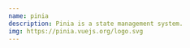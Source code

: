 ```yaml
---
name: pinia
description: Pinia is a state management system.
img: https://pinia.vuejs.org/logo.svg
---
```

